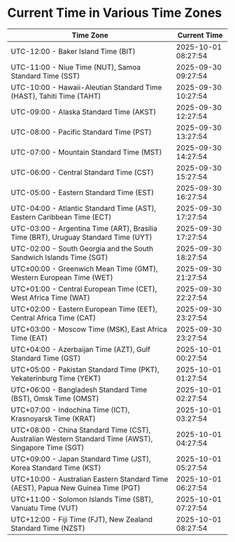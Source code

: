 # Current Time in Various Time Zones

| Time Zone | Current Time |
|-----------|--------------|
| UTC-12:00 - Baker Island Time (BIT) | 2025-10-01 08:27:54 |
| UTC-11:00 - Niue Time (NUT), Samoa Standard Time (SST) | 2025-09-30 09:27:54 |
| UTC-10:00 - Hawaii-Aleutian Standard Time (HAST), Tahiti Time (TAHT) | 2025-09-30 10:27:54 |
| UTC-09:00 - Alaska Standard Time (AKST) | 2025-09-30 12:27:54 |
| UTC-08:00 - Pacific Standard Time (PST) | 2025-09-30 13:27:54 |
| UTC-07:00 - Mountain Standard Time (MST) | 2025-09-30 14:27:54 |
| UTC-06:00 - Central Standard Time (CST) | 2025-09-30 15:27:54 |
| UTC-05:00 - Eastern Standard Time (EST) | 2025-09-30 16:27:54 |
| UTC-04:00 - Atlantic Standard Time (AST), Eastern Caribbean Time (ECT) | 2025-09-30 17:27:54 |
| UTC-03:00 - Argentina Time (ART), Brasília Time (BRT), Uruguay Standard Time (UYT) | 2025-09-30 17:27:54 |
| UTC-02:00 - South Georgia and the South Sandwich Islands Time (SGT) | 2025-09-30 18:27:54 |
| UTC±00:00 - Greenwich Mean Time (GMT), Western European Time (WET) | 2025-09-30 21:27:54 |
| UTC+01:00 - Central European Time (CET), West Africa Time (WAT) | 2025-09-30 22:27:54 |
| UTC+02:00 - Eastern European Time (EET), Central Africa Time (CAT) | 2025-09-30 23:27:54 |
| UTC+03:00 - Moscow Time (MSK), East Africa Time (EAT) | 2025-09-30 23:27:54 |
| UTC+04:00 - Azerbaijan Time (AZT), Gulf Standard Time (GST) | 2025-10-01 00:27:54 |
| UTC+05:00 - Pakistan Standard Time (PKT), Yekaterinburg Time (YEKT) | 2025-10-01 01:27:54 |
| UTC+06:00 - Bangladesh Standard Time (BST), Omsk Time (OMST) | 2025-10-01 02:27:54 |
| UTC+07:00 - Indochina Time (ICT), Krasnoyarsk Time (KRAT) | 2025-10-01 03:27:54 |
| UTC+08:00 - China Standard Time (CST), Australian Western Standard Time (AWST), Singapore Time (SGT) | 2025-10-01 04:27:54 |
| UTC+09:00 - Japan Standard Time (JST), Korea Standard Time (KST) | 2025-10-01 05:27:54 |
| UTC+10:00 - Australian Eastern Standard Time (AEST), Papua New Guinea Time (PGT) | 2025-10-01 06:27:54 |
| UTC+11:00 - Solomon Islands Time (SBT), Vanuatu Time (VUT) | 2025-10-01 07:27:54 |
| UTC+12:00 - Fiji Time (FJT), New Zealand Standard Time (NZST) | 2025-10-01 08:27:54 |
